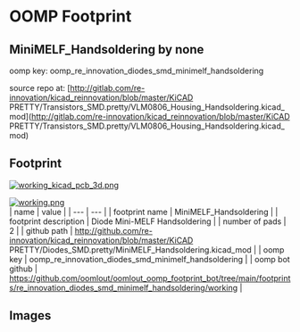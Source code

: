 # OOMP Footprint  
## MiniMELF_Handsoldering  by none  
  
oomp key: oomp_re_innovation_diodes_smd_minimelf_handsoldering  
  
source repo at: [http://gitlab.com/re-innovation/kicad_reinnovation/blob/master/KiCAD PRETTY/Transistors_SMD.pretty/VLM0806_Housing_Handsoldering.kicad_mod](http://gitlab.com/re-innovation/kicad_reinnovation/blob/master/KiCAD PRETTY/Transistors_SMD.pretty/VLM0806_Housing_Handsoldering.kicad_mod)  
## Footprint  
  
[![working_kicad_pcb_3d.png](working_kicad_pcb_3d_600.png)](working_kicad_pcb_3d.png)  
  
[![working.png](working_600.png)](working.png)  
| name | value | 
| --- | --- | 
| footprint name | MiniMELF_Handsoldering | 
| footprint description | Diode Mini-MELF Handsoldering | 
| number of pads | 2 | 
| github path | http://github.com/re-innovation/kicad_reinnovation/blob/master/KiCAD PRETTY/Diodes_SMD.pretty/MiniMELF_Handsoldering.kicad_mod | 
| oomp key | oomp_re_innovation_diodes_smd_minimelf_handsoldering | 
| oomp bot github | https://github.com/oomlout/oomlout_oomp_footprint_bot/tree/main/footprints/re_innovation_diodes_smd_minimelf_handsoldering/working | 
## Images  
